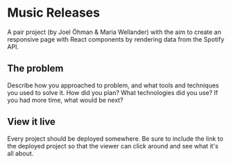 # Music Releases

A pair project (by Joel Öhman & Maria Wellander) with the aim to create an responsive page with React components by rendering data from the Spotify API.

## The problem

Describe how you approached to problem, and what tools and techniques you used to solve it. How did you plan? What technologies did you use? If you had more time, what would be next?

## View it live

Every project should be deployed somewhere. Be sure to include the link to the deployed project so that the viewer can click around and see what it's all about.
